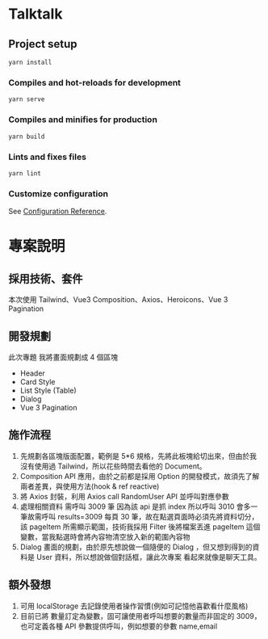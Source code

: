 # Talktalk

## Project setup

```
yarn install
```

### Compiles and hot-reloads for development

```
yarn serve
```

### Compiles and minifies for production

```
yarn build
```

### Lints and fixes files

```
yarn lint
```

### Customize configuration

See [Configuration Reference](https://cli.vuejs.org/config/).

# 專案說明

## 採用技術、套件

本次使用 Tailwind、Vue3 Composition、Axios、Heroicons、Vue 3 Pagination

## 開發規劃

此次專題 我將畫面規劃成 4 個區塊

- Header
- Card Style
- List Style (Table)
- Dialog
- Vue 3 Pagination

## 施作流程

1. 先規劃各區塊版面配置，範例是 5\*6 規格，先將此板塊給切出來，但由於我沒有使用過 Tailwind，所以花些時間去看他的 Document。
2. Composition API 應用，由於之前都是採用 Option 的開發模式，故須先了解兩者差異，與使用方法(hook & ref reactive)
3. 將 Axios 封裝，利用 Axios call RandomUser API 並呼叫對應參數
4. 處理相關資料 需呼叫 3009 筆 因為該 api 是抓 index 所以呼叫 3010 會多一筆故需呼叫 results=3009 每頁 30 筆，故在點選頁面時必須先將資料切分，該 pageItem 所需顯示範圍，技術我採用 Filter 後將檔案丟進 pageItem 這個變數，當我點選時會將內容物清空放入新的範圍內容物
5. Dialog 畫面的規劃，由於原先想說做一個隨便的 Dialog ，但又想到得到的資料是 User 資料，所以想說做個對話框，讓此次專案 看起來就像是聊天工具。

## 額外發想

1. 可用 localStorage 去記錄使用者操作習慣(例如可記憶他喜歡看什麼風格)
2. 目前已將 數量訂定為變數，固可讓使用者呼叫想要的數量而非固定的 3009，也可定義各種 API 參數提供呼叫，例如想要的參數 name,email
